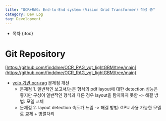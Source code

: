 ```yaml
---
title: "OCR+RAG: End-to-End system (Vision Grid Transformer) 작성 중"
category: Dev Log
tag: Development
---
```








* 목차
{:toc}











# Git Repository

[https://github.com/finddme/OCR_RAG_vgt_lightGBM/tree/main](https://github.com/finddme/OCR_RAG_vgt_lightGBM/tree/main)

- [yolo 기반 ocr-rag](https://finddme.github.io/dev%20log/2024/07/30/ocr_rag/) 문제점 개선
  - 문제점 1. 일반적인 보고서/논문 형식의 pdf layout에 대한 detection 성능은 좋지만 구성이 일반적인 형식과 다른 경우 layout을 탐지하지 못함
    -> 해결 방법: 모델 교체
  - 문제점 2. layout detection 속도가 느림
    -> 해결 방법: GPU 사용 가능한 모델로 교체 + 병렬처리
